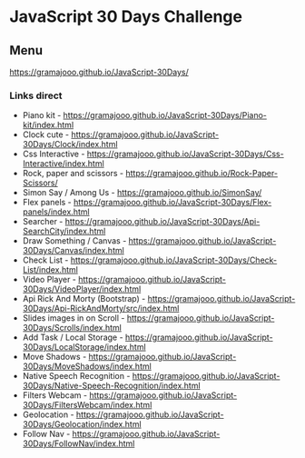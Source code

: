 # JavaScript 30 Days Challenge
## Menu
https://gramajooo.github.io/JavaScript-30Days/

### Links direct

* Piano kit - https://gramajooo.github.io/JavaScript-30Days/Piano-kit/index.html
* Clock cute - https://gramajooo.github.io/JavaScript-30Days/Clock/index.html
* Css Interactive - https://gramajooo.github.io/JavaScript-30Days/Css-Interactive/index.html
* Rock, paper and scissors - https://gramajooo.github.io/Rock-Paper-Scissors/
* Simon Say / Among Us - https://gramajooo.github.io/SimonSay/
* Flex panels - https://gramajooo.github.io/JavaScript-30Days/Flex-panels/index.html
* Searcher - https://gramajooo.github.io/JavaScript-30Days/Api-SearchCity/index.html
* Draw Something / Canvas - https://gramajooo.github.io/JavaScript-30Days/Canvas/index.html
* Check List - https://gramajooo.github.io/JavaScript-30Days/Check-List/index.html
* Video Player - https://gramajooo.github.io/JavaScript-30Days/VideoPlayer/index.html
* Api Rick And Morty (Bootstrap) - https://gramajooo.github.io/JavaScript-30Days/Api-RickAndMorty/src/index.html
* Slides images in on Scroll - https://gramajooo.github.io/JavaScript-30Days/Scrolls/index.html
* Add Task / Local Storage - https://gramajooo.github.io/JavaScript-30Days/LocalStorage/index.html
* Move Shadows - https://gramajooo.github.io/JavaScript-30Days/MoveShadows/index.html
* Native Speech Recognition - https://gramajooo.github.io/JavaScript-30Days/Native-Speech-Recognition/index.html
* Filters Webcam - https://gramajooo.github.io/JavaScript-30Days/FiltersWebcam/index.html
* Geolocation - https://gramajooo.github.io/JavaScript-30Days/Geolocation/index.html
* Follow Nav - https://gramajooo.github.io/JavaScript-30Days/FollowNav/index.html